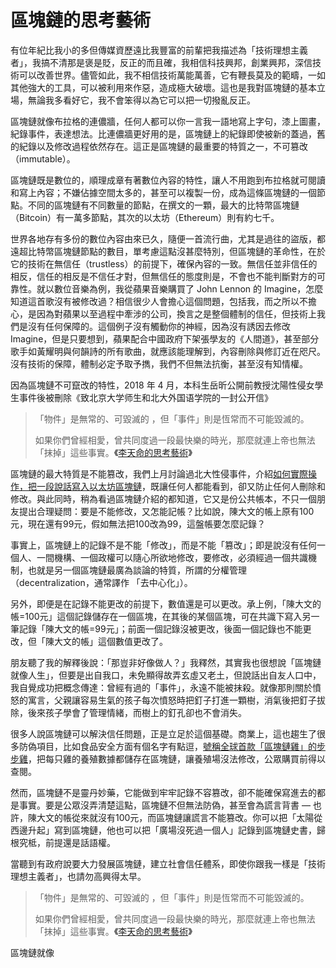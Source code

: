 # 區塊鏈的思考藝術

有位年紀比我小的多但傳媒資歷遠比我豐富的前輩把我描述為「技術理想主義者」，我搞不清那是褒是貶，反正的而且確，我相信科技興邦，創業興邦，深信技術可以改善世界。儘管如此，我不相信技術萬能萬善，它有鞭長莫及的範疇，一如其他強大的工具，可以被利用來作惡，造成極大破壞。這也是我對區塊鏈的基本立場，無論我多看好它，我不會笨得以為它可以把一切撥亂反正。



區塊鏈就像布拉格的連儂牆，任何人都可以你一言我一語地寫上字句，漆上圖畫，紀錄事件，表達想法。比連儂牆更好用的是，區塊鏈上的紀錄即使被新的蓋過，舊的紀錄以及修改過程依然存在。這正是區塊鏈的最重要的特質之一，不可篡改（immutable）。



區塊鏈既是數位的，順理成章有著數位內容的特性，讓人不用跑到布拉格就可閱讀和寫上內容；不嫌佔據空間太多的，甚至可以複製一份，成為這條區塊鏈的一個節點。不同的區塊鏈有不同數量的節點，在撰文的一顆，最大的比特幣區塊鏈（Bitcoin）有一萬多節點，其次的以太坊（Ethereum）則有約七千。

世界各地存有多份的數位內容由來已久，隨便一首流行曲，尤其是過往的盜版，都遠超比特幣區塊鏈節點的數目，單考慮這點沒甚麼特別，但區塊鏈的革命性，在於它的技術在無信任（trustless）的前提下，確保內容的一致。無信任並非信任的相反，信任的相反是不信任才對，但無信任的態度則是，不會也不能判斷對方的可靠性。就以數位音樂為例，我從蘋果音樂購買了 John Lennon 的 Imagine，怎麼知道這首歌沒有被修改過？相信很少人會擔心這個問題，包括我，而之所以不擔心，是因為對蘋果以至過程中牽涉的公司，換言之是整個體制的信任，但技術上我們是沒有任何保障的。這個例子沒有觸動你的神經，因為沒有誘因去修改 Imagine，但是只要想到，蘋果配合中國政府下架張學友的《人間道》，甚至部分歌手如黃耀明與何韻詩的所有歌曲，就應該能理解到，內容刪除與修訂近在咫尺。沒有技術的保障，體制必定予取予擕，我們不但無法抗衡，甚至沒有知情權。

因為區塊鏈不可竄改的特性，2018 年 4 月，本科生岳昕公開前教授沈陽性侵女學生事件後被刪除《致北京大学师生和北大外国语学院的一封公开信》







> 「物件」是無常的、可毀滅的 ，但「事件」則是恆常而不可能毀滅的。
>
> 如果你們曾經相愛，曾共同度過一段最快樂的時光，那麼就連上帝也無法「抹掉」這些事實。**《**[李天命的思考藝術](http://www.books.com.tw/products/0010019177)**》**

區塊鏈的最大特質是不能篡改，我們上月討論過北大性侵事件，介紹[如何實際操作，把一段說話寫入以太坊區塊鏈](https://medium.com/likecoin/hands-on-blockchain-331f6bc7fcce)，既讓任何人都能看到，卻又防止任何人刪除和修改。與此同時，稍為看過區塊鏈介紹的都知道，它又是份公共帳本，不只一個朋友提出合理疑問：要是不能修改，又怎能記帳？比如說，陳大文的帳上原有100元，現在還有99元，假如無法把100改為99，這盤帳要怎麼記錄？

事實上，區塊鏈上的記錄不是不能「修改」，而是不能「篡改」；即是說沒有任何一個人、一間機構、一個政權可以隨心所欲地修改，要修改，必須經過一個共識機制，也就是另一個區塊鏈最廣為談論的特質，所謂的分權管理（decentralization，通常譯作 「去中心化」）。

另外，即便是在記錄不能更改的前提下，數值還是可以更改。承上例，「陳大文的帳=100元」這個記錄儲存在一個區塊，在其後的某個區塊，可在共識下寫入另一筆記錄「陳大文的帳=99元」；前面一個記錄沒被更改，後面一個記錄也不能更改，但「陳大文的帳」這個數值更改了。

朋友聽了我的解釋後說：「那豈非好像做人？」我釋然，其實我也很想說「區塊鏈就像人生」，但要是出自我口，未免顯得故弄玄虛又老土，但說話出自友人口中，我自覺成功把概念傳達：曾經有過的「事件」，永遠不能被抹殺。就像那則關於憤怒的寓言，父親讓容易生氣的孩子每次憤怒時把釘子打進一顆樹，消氣後把釘子拔除，後來孩子學會了管理情緒，而樹上的釘孔卻也不會消失。

很多人說區塊鏈可以解決信任問題，正是立足於這個基礎。商業上，這也趨生了很多防偽項目，比如食品安全方面有個名字有點逗，[號稱全球首款「區塊鏈雞」的步步雞](https://www.jd.com/pinpai/307448.html)，把每只雞的養殖數據都儲存在區塊鏈，讓養殖場沒法修改，公眾購買前得以查閱。

然而，區塊鏈不是靈丹妙藥，它能做到牢牢記錄不容篡改，卻不能確保寫進去的都是事實。要是公眾沒弄清楚這點，區塊鏈不但無法防偽，甚至會為謊言背書 — 也許，陳大文的帳從來就沒有100元，而區塊鏈讓謊言不能篡改。你可以把「太陽從西邊升起」寫到區塊鏈，他也可以把「廣場沒死過一個人」記錄到區塊鏈史書，歸根究柢，前提還是話語權。

當聽到有政府說要大力發展區塊鏈，建立社會信任體系，即使你跟我一樣是「技術理想主義者」，也請勿高興得太早。

> 「物件」是無常的、可毀滅的 ，但「事件」則是恆常而不可能毀滅的。
>
> 如果你們曾經相愛，曾共同度過一段最快樂的時光，那麼就連上帝也無法「抹掉」這些事實。**《**[李天命的思考藝術](http://www.books.com.tw/products/0010019177)**》**

區塊鏈就像

